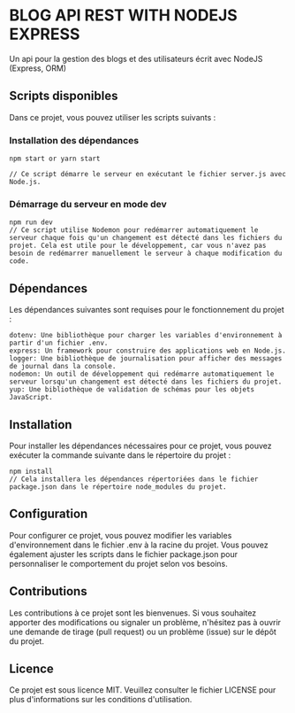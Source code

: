 # BLOG API REST WITH NODEJS EXPRESS

Un api pour la gestion des blogs et des utilisateurs écrit avec NodeJS (Express, ORM)

## Scripts disponibles
Dans ce projet, vous pouvez utiliser les scripts suivants :

### Installation des dépendances

    npm start or yarn start

    // Ce script démarre le serveur en exécutant le fichier server.js avec Node.js.

### Démarrage du serveur en mode dev

    npm run dev
    // Ce script utilise Nodemon pour redémarrer automatiquement le serveur chaque fois qu'un changement est détecté dans les fichiers du projet. Cela est utile pour le développement, car vous n'avez pas besoin de redémarrer manuellement le serveur à chaque modification du code.

## Dépendances

Les dépendances suivantes sont requises pour le fonctionnement du projet :

    dotenv: Une bibliothèque pour charger les variables d'environnement à partir d'un fichier .env.
    express: Un framework pour construire des applications web en Node.js.
    logger: Une bibliothèque de journalisation pour afficher des messages de journal dans la console.
    nodemon: Un outil de développement qui redémarre automatiquement le serveur lorsqu'un changement est détecté dans les fichiers du projet.
    yup: Une bibliothèque de validation de schémas pour les objets JavaScript.

## Installation

Pour installer les dépendances nécessaires pour ce projet, vous pouvez exécuter la commande suivante dans le répertoire du projet :

    npm install
    // Cela installera les dépendances répertoriées dans le fichier package.json dans le répertoire node_modules du projet.

## Configuration

Pour configurer ce projet, vous pouvez modifier les variables d'environnement dans le fichier .env à la racine du projet. Vous pouvez également ajuster les scripts dans le fichier package.json pour personnaliser le comportement du projet selon vos besoins.

## Contributions
Les contributions à ce projet sont les bienvenues. Si vous souhaitez apporter des modifications ou signaler un problème, n'hésitez pas à ouvrir une demande de tirage (pull request) ou un problème (issue) sur le dépôt du projet.

## Licence
Ce projet est sous licence MIT. Veuillez consulter le fichier LICENSE pour plus d'informations sur les conditions d'utilisation.